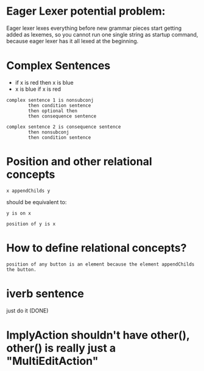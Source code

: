 
# Eager Lexer potential problem:

Eager lexer lexes everything before new grammar pieces start getting added as lexemes, so you cannot run one single string as startup command, because eager lexer has it all lexed at the beginning.


# Complex Sentences

* if x is red then x is blue
* x is blue if x is red

```
complex sentence 1 is nonsubconj 
		then condition sentence
		then optional then
		then consequence sentence
```
```
complex sentence 2 is consequence sentence
		then nonsubconj
		then condition sentence
```


# Position and other relational concepts

```
x appendChilds y 
```

should be equivalent to:

```
y is on x
```

```
position of y is x
```


# How to define relational concepts?

```
position of any button is an element because the element appendChilds the button.
```


# iverb sentence

just do it (DONE)

# ImplyAction shouldn't have other(), other() is really just a "MultiEditAction"












